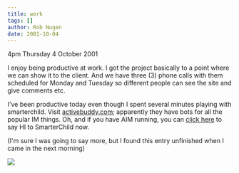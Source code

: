 ```yaml
---
title: work
tags: []
author: Rob Nugen
date: 2001-10-04
---
```


<p class=date>4pm Thursday 4 October 2001</p>

<p>I enjoy being productive at work.  I got the
project basically to a point where we can show it to
the client.  And we have three (3) phone calls with
them scheduled for Monday and Tuesday so different
people can see the site and give comments etc.</p>

<p>I've been productive today even though I spent
several minutes playing with smarterchild.  Visit <a
href="https://www.activebuddy.com">activebuddy.com</a>;
apparently they have bots for all the popular IM
things.  Oh, and if you have AIM running, you can <a
href="https://help.activebuddy.com/smarterchild/meetaim1.shtml">click
here</a> to say HI to SmarterChild now.</p>

<p class=note>(I'm sure I was going to say more, but I
found this entry unfinished when I came in the next
morning)</p>

<img src="/images/rob/wL-ROB.gif"/></p>
